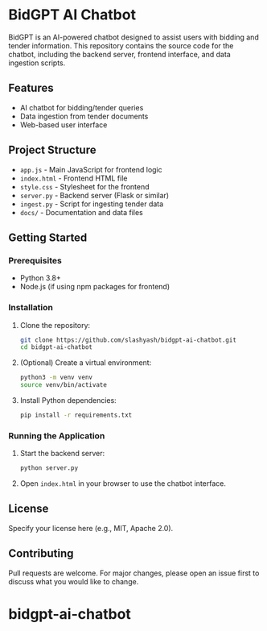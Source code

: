 # BidGPT AI Chatbot

BidGPT is an AI-powered chatbot designed to assist users with bidding and tender information. This repository contains the source code for the chatbot, including the backend server, frontend interface, and data ingestion scripts.

## Features
- AI chatbot for bidding/tender queries
- Data ingestion from tender documents
- Web-based user interface

## Project Structure
- `app.js` - Main JavaScript for frontend logic
- `index.html` - Frontend HTML file
- `style.css` - Stylesheet for the frontend
- `server.py` - Backend server (Flask or similar)
- `ingest.py` - Script for ingesting tender data
- `docs/` - Documentation and data files

## Getting Started

### Prerequisites
- Python 3.8+
- Node.js (if using npm packages for frontend)

### Installation
1. Clone the repository:
   ```sh
   git clone https://github.com/slashyash/bidgpt-ai-chatbot.git
   cd bidgpt-ai-chatbot
   ```
2. (Optional) Create a virtual environment:
   ```sh
   python3 -m venv venv
   source venv/bin/activate
   ```
3. Install Python dependencies:
   ```sh
   pip install -r requirements.txt
   ```

### Running the Application
1. Start the backend server:
   ```sh
   python server.py
   ```
2. Open `index.html` in your browser to use the chatbot interface.

## License
Specify your license here (e.g., MIT, Apache 2.0).

## Contributing
Pull requests are welcome. For major changes, please open an issue first to discuss what you would like to change.
# bidgpt-ai-chatbot
